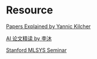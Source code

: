 # Resource

[Papers Explained by Yannic Kilcher](https://www.youtube.com/playlist?list=PL1v8zpldgH3pR7LPuidEZK68kS6AaU1y7)

[AI 论文精读 by 李沐](https://github.com/mli/paper-reading)

[Stanford MLSYS Seminar](https://www.youtube.com/playlist?list=PLSrTvUm384I9PV10koj_cqit9OfbJXEkq)
